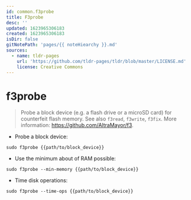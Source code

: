 ```yaml
---
id: common.f3probe
title: F3probe
desc: ''
updated: 1623965306183
created: 1623965306183
isDir: false
gitNotePath: 'pages/{{ noteHiearchy }}.md'
sources:
  - name: tldr-pages
    url: 'https://github.com/tldr-pages/tldr/blob/master/LICENSE.md'
    license: Creative Commons
---
```

# f3probe

> Probe a block device (e.g. a flash drive or a microSD card) for counterfeit flash memory.
> See also `f3read`, `f3write`, `f3fix`.
> More information: <https://github.com/AltraMayor/f3>.

- Probe a block device:

`sudo f3probe {{path/to/block_device}}`

- Use the minimum about of RAM possible:

`sudo f3probe --min-memory {{path/to/block_device}}`

- Time disk operations:

`sudo f3probe --time-ops {{path/to/block_device}}`

